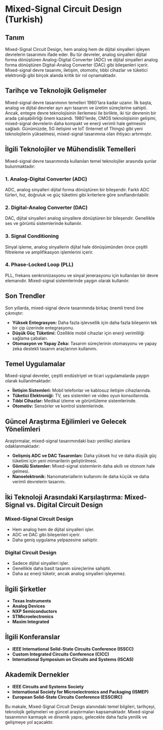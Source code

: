 # Mixed-Signal Circuit Design (Turkish)

## Tanım
Mixed-Signal Circuit Design, hem analog hem de dijital sinyalleri işleyen devrelerin tasarımını ifade eder. Bu tür devreler, analog sinyalleri dijital forma dönüştüren Analog-Digital Converter (ADC) ve dijital sinyalleri analog forma dönüştüren Digital-Analog Converter (DAC) gibi bileşenleri içerir. Mixed-signal devre tasarımı, iletişim, otomotiv, tıbbi cihazlar ve tüketici elektroniği gibi birçok alanda kritik bir rol oynamaktadır.

## Tarihçe ve Teknolojik Gelişmeler
Mixed-signal devre tasarımının temelleri 1960'lara kadar uzanır. İlk başta, analog ve dijital devreler ayrı ayrı tasarım ve üretim süreçlerine sahipti. Ancak, entegre devre teknolojisinin ilerlemesi ile birlikte, iki tür devrenin bir arada çalışabilirliği önem kazandı. 1980'lerde, CMOS teknolojisinin gelişimi, mixed-signal devrelerin daha kompakt ve enerji verimli hale gelmesini sağladı. Günümüzde, 5G iletişimi ve IoT (Internet of Things) gibi yeni teknolojilerin yükselmesi, mixed-signal tasarımına olan ihtiyacı artırmıştır.

## İlgili Teknolojiler ve Mühendislik Temelleri
Mixed-signal devre tasarımında kullanılan temel teknolojiler arasında şunlar bulunmaktadır:

### 1. Analog-Digital Converter (ADC)
ADC, analog sinyalleri dijital forma dönüştüren bir bileşendir. Farklı ADC türleri, hız, doğruluk ve güç tüketimi gibi kriterlere göre sınıflandırılabilir.

### 2. Digital-Analog Converter (DAC)
DAC, dijital sinyalleri analog sinyallere dönüştüren bir bileşendir. Genellikle ses ve görüntü sistemlerinde kullanılır.

### 3. Signal Conditioning
Sinyal işleme, analog sinyallerin dijital hale dönüşümünden önce çeşitli filtreleme ve amplifikasyon işlemlerini içerir.

### 4. Phase-Locked Loop (PLL)
PLL, frekans senkronizasyonu ve sinyal jenerasyonu için kullanılan bir devre elemanıdır. Mixed-signal sistemlerinde yaygın olarak kullanılır.

## Son Trendler
Son yıllarda, mixed-signal devre tasarımında birkaç önemli trend öne çıkmıştır:
- **Yüksek Entegrasyon:** Daha fazla işlevsellik için daha fazla bileşenin tek bir çip üzerinde entegrasyonu.
- **Düşük Güç Tüketimi:** Özellikle mobil cihazlar için enerji verimliliği sağlama çabaları.
- **Otomasyon ve Yapay Zeka:** Tasarım süreçlerinin otomasyonu ve yapay zeka destekli tasarım araçlarının kullanımı.

## Temel Uygulamalar
Mixed-signal devreler, çeşitli endüstriyel ve ticari uygulamalarda yaygın olarak kullanılmaktadır:
- **İletişim Sistemleri:** Mobil telefonlar ve kablosuz iletişim cihazlarında.
- **Tüketici Elektroniği:** TV, ses sistemleri ve video oyun konsollarında.
- **Tıbbi Cihazlar:** Medikal izleme ve görüntüleme sistemlerinde.
- **Otomotiv:** Sensörler ve kontrol sistemlerinde.

## Güncel Araştırma Eğilimleri ve Gelecek Yönelimleri
Araştırmalar, mixed-signal tasarımındaki bazı yenilikçi alanlara odaklanmaktadır:
- **Gelişmiş ADC ve DAC Tasarımları:** Daha yüksek hız ve daha düşük güç tüketimi için yeni mimarilerin geliştirilmesi.
- **Gömülü Sistemler:** Mixed-signal sistemlerin daha akıllı ve otonom hale gelmesi.
- **Nanoelektronik:** Nanomateriallerin kullanımı ile daha küçük ve daha verimli devrelerin tasarımı.

## İki Teknoloji Arasındaki Karşılaştırma: Mixed-Signal vs. Digital Circuit Design
### Mixed-Signal Circuit Design
- Hem analog hem de dijital sinyalleri işler.
- ADC ve DAC gibi bileşenleri içerir.
- Daha geniş uygulama yelpazesine sahiptir.

### Digital Circuit Design
- Sadece dijital sinyalleri işler.
- Genellikle daha basit tasarım süreçlerine sahiptir.
- Daha az enerji tüketir, ancak analog sinyalleri işleyemez.

## İlgili Şirketler
- **Texas Instruments**
- **Analog Devices**
- **NXP Semiconductors**
- **STMicroelectronics**
- **Maxim Integrated**

## İlgili Konferanslar
- **IEEE International Solid-State Circuits Conference (ISSCC)**
- **Custom Integrated Circuits Conference (CICC)**
- **International Symposium on Circuits and Systems (ISCAS)**

## Akademik Dernekler
- **IEEE Circuits and Systems Society**
- **International Society for Microelectronics and Packaging (ISMEP)**
- **European Solid-State Circuits Conference (ESSCIRC)**

Bu makale, Mixed-Signal Circuit Design alanındaki temel bilgileri, tarihçeyi, teknolojik gelişmeleri ve güncel araştırmaları kapsamaktadır. Mixed-signal tasarımının karmaşık ve dinamik yapısı, gelecekte daha fazla yenilik ve gelişmeye yol açacaktır.